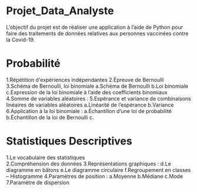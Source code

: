 # Projet_Data_Analyste

L’objectif du projet est de réaliser une application à l’aide de Python pour faire des traitements de données relatives aux personnes vaccinées contre la Covid-19.
# Probabilité 
1.Répétition d'expériences indépendantes 
2.Épreuve de Bernoulli  
3.Schéma de Bernoulli, loi binomiale a.Schéma de Bernoulli  b.Loi binomiale c.Expression de la loi binomiale à l’aide des coefficients binomiaux  
4.Somme de variables aléatoires :
5.Espérance et variance de combinaisons linéaires de variables aléatoires  a.Linéarité de l’espérance b.Variance 
6.Application à la loi binomiale : a.Échantillon d’une loi de probabilité b.Échantillon de la loi de Bernoulli c.

# Statistiques Descriptives
1.Le vocabulaire des statistiques  
2.Compréhension des données 
3.Représentations graphiques : d.Le diagramme en bâtons e.Le diagramme circulaire f.Regroupement en classes – Histogramme 4.Paramètres de position : a.Moyenne b.Médiane c.Mode 
7.Paramètre de dispersion 
